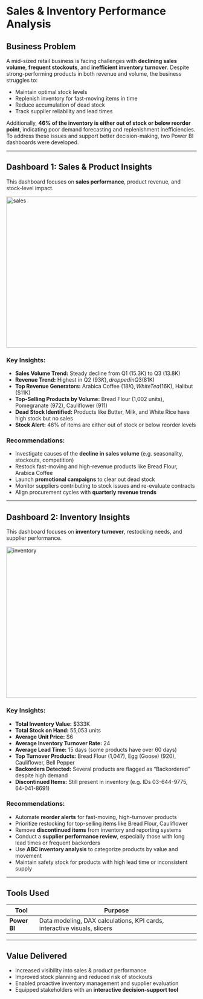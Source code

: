 #  Sales & Inventory Performance Analysis



##  Business Problem

A mid-sized retail business is facing challenges with **declining sales volume**, **frequent stockouts**, and **inefficient inventory turnover**. Despite strong-performing products in both revenue and volume, the business struggles to:

- Maintain optimal stock levels
- Replenish inventory for fast-moving items in time
- Reduce accumulation of dead stock
- Track supplier reliability and lead times

Additionally, **46% of the inventory is either out of stock or below reorder point**, indicating poor demand forecasting and replenishment inefficiencies. To address these issues and support better decision-making, two Power BI dashboards were developed.

---

##  Dashboard 1: Sales & Product Insights

This dashboard focuses on **sales performance**, product revenue, and stock-level impact.

<img width="737" height="399" alt="sales" src="https://github.com/user-attachments/assets/cc44ae29-042d-4c11-8f7b-5d505847ffed" />


###  Key Insights:
- **Sales Volume Trend:** Steady decline from Q1 (15.3K) to Q3 (13.8K)
- **Revenue Trend:** Highest in Q2 ($93K), dropped in Q3 ($81K)
- **Top Revenue Generators:** Arabica Coffee ($18K), White Tea ($16K), Halibut ($11K)
- **Top-Selling Products by Volume:** Bread Flour (1,002 units), Pomegranate (972), Cauliflower (911)
- **Dead Stock Identified:** Products like Butter, Milk, and White Rice have high stock but no sales
- **Stock Alert:** 46% of items are either out of stock or below reorder levels

###  Recommendations:
- Investigate causes of the **decline in sales volume** (e.g. seasonality, stockouts, competition)
- Restock fast-moving and high-revenue products like Bread Flour, Arabica Coffee
- Launch **promotional campaigns** to clear out dead stock
- Monitor suppliers contributing to stock issues and re-evaluate contracts
- Align procurement cycles with **quarterly revenue trends**

---

##  Dashboard 2: Inventory Insights

This dashboard focuses on **inventory turnover**, restocking needs, and supplier performance.


<img width="712" height="400" alt="inventory" src="https://github.com/user-attachments/assets/083adaf1-0d2e-428c-b32c-b6e6a59556bb" />


###  Key Insights:
- **Total Inventory Value:** $333K
- **Total Stock on Hand:** 55,053 units
- **Average Unit Price:** $6
- **Average Inventory Turnover Rate:** 24
- **Average Lead Time:** 15 days (some products have over 60 days)
- **Top Turnover Products:** Bread Flour (1,047), Egg (Goose) (920), Cauliflower, Bell Pepper
- **Backorders Detected:** Several products are flagged as “Backordered” despite high demand
- **Discontinued Items:** Still present in inventory (e.g. IDs 03-644-9775, 64-041-8691)

###  Recommendations:
- Automate **reorder alerts** for fast-moving, high-turnover products
- Prioritize restocking for top-selling items like Bread Flour, Cauliflower
- Remove **discontinued items** from inventory and reporting systems
- Conduct a **supplier performance review**, especially those with long lead times or frequent backorders
- Use **ABC inventory analysis** to categorize products by value and movement
- Maintain safety stock for products with high lead time or inconsistent supply

---

##  Tools Used

| Tool | Purpose |
|------|---------|
| **Power BI** | Data modeling, DAX calculations, KPI cards, interactive visuals, slicers |


---



##  Value Delivered

- Increased visibility into sales & product performance
- Improved stock planning and reduced risk of stockouts
- Enabled proactive inventory management and supplier evaluation
- Equipped stakeholders with an **interactive decision-support tool**

